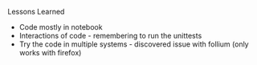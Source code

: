 Lessons Learned

- Code mostly in notebook
- Interactions of code - remembering to run the unittests 
- Try the code in multiple systems - discovered issue with follium (only works with firefox) 